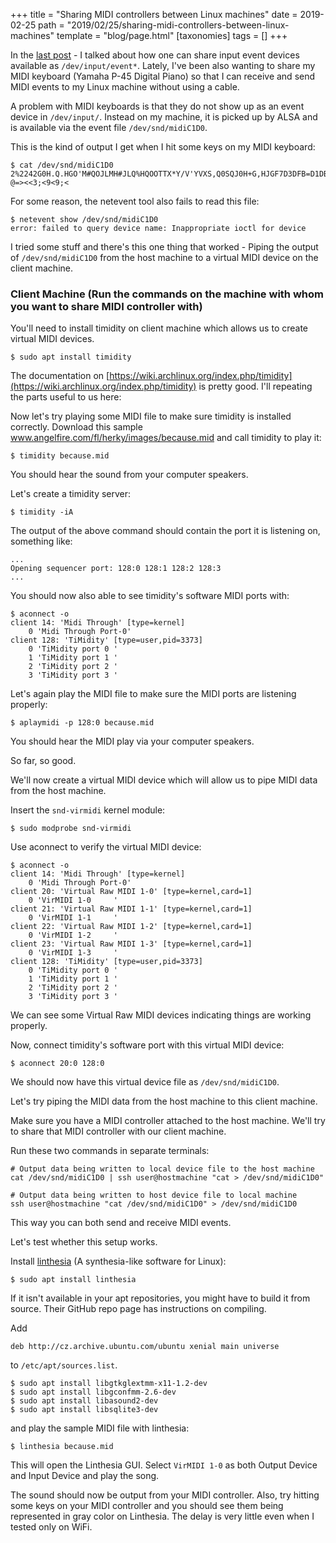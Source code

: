 +++
title = "Sharing MIDI controllers between Linux machines"
date = 2019-02-25
path = "2019/02/25/sharing-midi-controllers-between-linux-machines"
template = "blog/page.html"
[taxonomies]
tags = []
+++

In the [last post](/2019/02/18/sharing-linux-event-devices-with-other-linux-machines/) - I talked about how one can
share input event devices available as `/dev/input/event*`. Lately, I've been also wanting to share my
MIDI keyboard (Yamaha P-45 Digital Piano) so that I can receive and send MIDI events to my Linux machine
without using a cable.

A problem with MIDI keyboards is that they do not show up as an event device in `/dev/input/`. Instead
on my machine, it is picked up by ALSA and is available via the event file `/dev/snd/midiC1D0`.

This is the kind of output I get when I hit some keys on my MIDI keyboard:
```
$ cat /dev/snd/midiC1D0
2%2242G0H.Q.HGO'M#QOJLMH#JLQ%HQOOTTX*Y/V'YVXS,Q0SQJ0H+G,HJGF7D3DFB=D1DB<5>/?,@+=+?@=><<3;<9<9;<
```

For some reason, the netevent tool also fails to read this file:
```
$ netevent show /dev/snd/midiC1D0
error: failed to query device name: Inappropriate ioctl for device
```

I tried some stuff and there's this one thing that worked - Piping the output of `/dev/snd/midiC1D0` from
the host machine to a virtual MIDI device on the client machine.


### Client Machine (Run the commands on the machine with whom you want to share MIDI controller with)

You'll need to install timidity on client machine which allows us to create virtual MIDI devices.
```
$ sudo apt install timidity
```

The documentation on [https://wiki.archlinux.org/index.php/timidity](https://wiki.archlinux.org/index.php/timidity) is pretty good. I'll repeating the
parts useful to us here:

Now let's try playing some MIDI file to make sure timidity is installed correctly. Download this sample
www.angelfire.com/fl/herky/images/because.mid and call timidity to play it:
```
$ timidity because.mid
```

You should hear the sound from your computer speakers.

Let's create a timidity server:
```
$ timidity -iA
```

The output of the above command should contain the port it is listening on, something like:
```
...
Opening sequencer port: 128:0 128:1 128:2 128:3
...
```

You should now also able to see timidity's software MIDI ports with:
```
$ aconnect -o
client 14: 'Midi Through' [type=kernel]
    0 'Midi Through Port-0'
client 128: 'TiMidity' [type=user,pid=3373]
    0 'TiMidity port 0 '
    1 'TiMidity port 1 '
    2 'TiMidity port 2 '
    3 'TiMidity port 3 '
```

Let's again play the MIDI file to make sure the MIDI ports are listening properly:
```
$ aplaymidi -p 128:0 because.mid
```
You should hear the MIDI play via your computer speakers.

So far, so good.

We'll now create a virtual MIDI device which will allow us to pipe MIDI data from the host machine.

Insert the `snd-virmidi` kernel module:
```
$ sudo modprobe snd-virmidi
```

Use aconnect to verify the virtual MIDI device:
```
$ aconnect -o
client 14: 'Midi Through' [type=kernel]
    0 'Midi Through Port-0'
client 20: 'Virtual Raw MIDI 1-0' [type=kernel,card=1]
    0 'VirMIDI 1-0     '
client 21: 'Virtual Raw MIDI 1-1' [type=kernel,card=1]
    0 'VirMIDI 1-1     '
client 22: 'Virtual Raw MIDI 1-2' [type=kernel,card=1]
    0 'VirMIDI 1-2     '
client 23: 'Virtual Raw MIDI 1-3' [type=kernel,card=1]
    0 'VirMIDI 1-3     '
client 128: 'TiMidity' [type=user,pid=3373]
    0 'TiMidity port 0 '
    1 'TiMidity port 1 '
    2 'TiMidity port 2 '
    3 'TiMidity port 3 '
```
We can see some Virtual Raw MIDI devices indicating things are working properly.

Now, connect timidity's software port with this virtual MIDI device:
```
$ aconnect 20:0 128:0
```

We should now have this virtual device file as `/dev/snd/midiC1D0`.

Let's try piping the MIDI data from the host machine to this client machine.

Make sure you have a MIDI controller attached to the host machine. We'll try to share that MIDI
controller with our client machine.

Run these two commands in separate terminals:
```
# Output data being written to local device file to the host machine
cat /dev/snd/midiC1D0 | ssh user@hostmachine "cat > /dev/snd/midiC1D0"
```
```
# Output data being written to host device file to local machine
ssh user@hostmachine "cat /dev/snd/midiC1D0" > /dev/snd/midiC1D0
```
This way you can both send and receive MIDI events.

Let's test whether this setup works.

Install [linthesia](https://github.com/linthesia/linthesia) (A synthesia-like software for Linux):
```
$ sudo apt install linthesia
```
If it isn't available in your apt repositories, you might have to build it from source.
Their GitHub repo page has instructions on compiling.

Add
```
deb http://cz.archive.ubuntu.com/ubuntu xenial main universe
```
to `/etc/apt/sources.list`.
```
$ sudo apt install libgtkglextmm-x11-1.2-dev
$ sudo apt install libgconfmm-2.6-dev
$ sudo apt install libasound2-dev
$ sudo apt install libsqlite3-dev
```


and play the sample MIDI file with linthesia:
```
$ linthesia because.mid
```

This will open the Linthesia GUI. Select `VirMIDI 1-0` as both Output Device and Input Device and play
the song.

The sound should now be output from your MIDI controller. Also, try hitting some keys on your MIDI
controller and you should see them being represented in gray color on Linthesia. The delay is very
little even when I tested only on WiFi.

